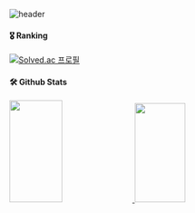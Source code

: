 

<!--
**FirstCinnamon/FirstCinnamon** is a ✨ _special_ ✨ repository because its `README.md` (this file) appears on your GitHub profile.

Here are some ideas to get you started:

- 🔭 I’m currently working on ...
- 🌱 I’m currently learning ...
- 👯 I’m looking to collaborate on ...
- 🤔 I’m looking for help with ...
- 💬 Ask me about ...
- 📫 How to reach me: ...
- 😄 Pronouns: ...
- ⚡ Fun fact: ...
-->
![header](https://capsule-render.vercel.app/api?type=waving&color=gradient&text=Welcome!&desc=There%20is%20no%20squirrel%20better%20than%20mine🐿&descAlign=50&descAlignY=80)


#### 🎖️ Ranking
[![Solved.ac 프로필](http://mazassumnida.wtf/api/v2/generate_badge?boj=kurirr)](https://www.acmicpc.net/user/kurirr)


#### 🛠️ Github Stats

<a href="s">
  <img src="https://github-readme-stats.vercel.app/api?username=FirstCinnamon&theme=tokyonight&show_icons=true" width="43%" style="height:180px"/>
</a>

<a href="s">
  <img src="https://github-readme-stats.vercel.app/api/top-langs/?username=FirstCinnamon&exclude_repo=dkssud8150.github.io&layout=compact&theme=tokyonight" width="42%" style="height:175px"/>
</a>
